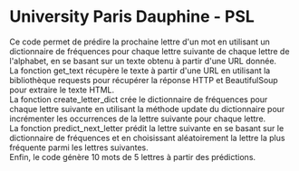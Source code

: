 # University Paris Dauphine - PSL

Ce code permet de prédire la prochaine lettre d'un mot en utilisant un dictionnaire de fréquences pour chaque lettre suivante de chaque lettre de l'alphabet, en se basant sur un texte obtenu à partir d'une URL donnée.  
La fonction get_text récupère le texte à partir d'une URL en utilisant la bibliothèque requests pour récupérer la réponse HTTP et BeautifulSoup pour extraire le texte HTML.  
La fonction create_letter_dict crée le dictionnaire de fréquences pour chaque lettre suivante en utilisant la méthode update du dictionnaire pour incrémenter les occurrences de la lettre suivante pour chaque lettre.  
La fonction predict_next_letter prédit la lettre suivante en se basant sur le dictionnaire de fréquences et en choisissant aléatoirement la lettre la plus fréquente parmi les lettres suivantes.  
Enfin, le code génère 10 mots de 5 lettres à partir des prédictions.  
